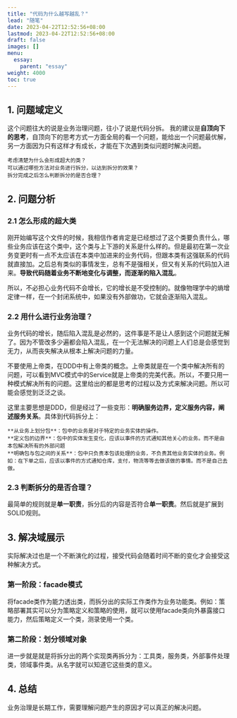 ```yaml
---
title: "代码为什么越写越乱？"
lead: "随笔"
date: 2023-04-22T12:52:56+08:00
lastmod: 2023-04-22T12:52:56+08:00
draft: false
images: []
menu:
  essay:
    parent: "essay"
weight: 4000
toc: true
---
```


## 1. 问题域定义

这个问题往大的说是业务治理问题，往小了说是代码分拆。
我的建议是**自顶向下的思考**，自顶向下的思考方式一方面全局的看一个问题，能给出一个问题最优解，另一方面因为只有这样才有成长，才能在下次遇到类似问题时解决问题。

    考虑清楚为什么会形成超大的类？
    可以通过哪些方法对业务进行拆分，以达到拆分的效果？
    拆分完成之后怎么判断拆分的是否合理？

## 2. 问题分析

### 2.1 怎么形成的超大类

刚开始编写这个文件的时候，我相信作者肯定是已经想过了这个类要负责什么，哪些业务应该在这个类中，这个类与上下游的关系是什么样的。但是最初在第一次业务变更时有一点不太应该在本类中加进来的业务代码，但跟本类有这强联系的代码就直接加。之后总有类似的事情发生，总有不是强相关，但又有关系的代码加入进来。**导致代码随着业务不断地变化与调整，而逐渐的陷入混乱**。

所以，不必担心业务代码不会增长，它的增长是不受控制的。就像物理学中的熵增定律一样，在一个封闭系统中，如果没有外部做功，它就会逐渐陷入混乱。
### 2.2 用什么进行业务治理？

业务代码的增长，随后陷入混乱是必然的，这件事是不是让人感到这个问题就无解了。因为不管改多少遍都会陷入混乱，在一个无法解决的问题上人们总是会感觉到无力，从而丧失解决从根本上解决问题的力量。

不要使用上帝类，在DDD中有上帝类的概念。上帝类就是在一个类中解决所有的问题，可以看到MVC模式中的Service就是上帝类的完美代表。所以，不要只用一种模式解决所有的问题。这里给出的都是思考的过程以及方式来解决问题。所以可能会感觉到泛泛之谈。

这里主要思想是DDD，但是经过了一些变形：**明确服务边界，定义服务内容，阐述服务关系**。具体到代码拆分上：

    **从业务上划分包**：包中的业务是对于特定的业务实体的操作。
    **定义包的边界**：包中的实体发生变化，应该以事件的方式通知其他关心的业务。而不是由本包解决所有的外部问题
    **明确包与包之间的关系**：包中只负责本包该处理的业务，不负责其他业务实体的业务。例如：在下单之后，应该以事件的方式通知仓库，支付，物流等等去做该做的事情。而不是自己去做。

### 2.3 判断拆分的是否合理？

最简单的规则就是**单一职责**，拆分后的内容是否符合**单一职责**。然后就是扩展到SOLID规则。
## 3. 解决域展示

实际解决过也是一个不断演化的过程，接受代码会随着时间不断的变化才会接受这种解决方式。
### 第一阶段：facade模式

将facade类作为能力透出类，而拆分出的实际工作类作为业务功能类。例如：策略部署其实可以分为策略定义和策略的使用，就可以使用facade类向外暴露接口能力，然后策略定义一个类，测录使用一个类。
### 第二阶段：划分领域对象

进一步就是就是将拆分出的两个实现类再拆分为：工具类，服务类，外部事件处理类，领域事件类。从名字就可以知道它这些类的意义。
## 4. 总结

业务治理是长期工作，需要理解问题产生的原因才可以真正的解决问题。
